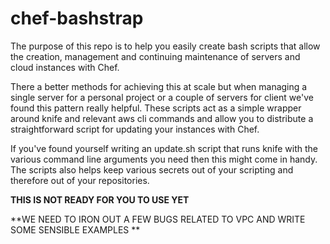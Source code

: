 chef-bashstrap
==============

The purpose of this repo is to help you easily create bash scripts that allow the creation, management and continuing maintenance of servers and cloud instances with Chef.

There a better methods for achieving this at scale but when managing a single server for a personal project or  a couple of servers for client we've found this pattern really helpful. These scripts act as a simple wrapper around knife and relevant aws cli commands and allow you to distribute a straightforward script for updating your instances with Chef.

If you've found yourself writing an update.sh script that runs knife with the various command line arguments you need then this might come in handy. The scripts also helps keep various secrets out of your scripting and therefore out of your repositories.

**THIS IS NOT READY FOR YOU TO USE YET**

**WE NEED TO IRON OUT A FEW BUGS RELATED TO VPC AND WRITE SOME SENSIBLE EXAMPLES **


